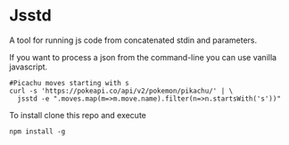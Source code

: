 # Jsstd

A tool for running js code from concatenated stdin and parameters.

If you want to process a json from the command-line you can use vanilla javascript.

```
#Picachu moves starting with s
curl -s 'https://pokeapi.co/api/v2/pokemon/pikachu/' | \
  jsstd -e ".moves.map(m=>m.move.name).filter(n=>n.startsWith('s'))"
```

To install clone this repo and execute
```
npm install -g
```
